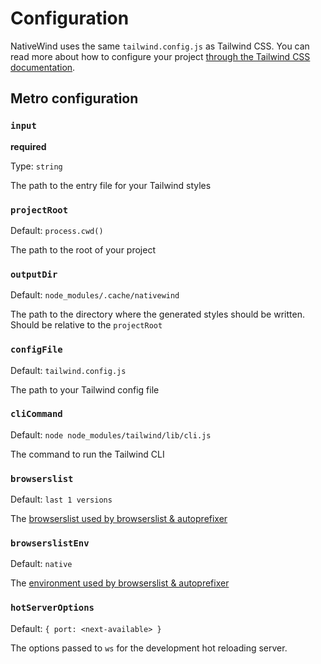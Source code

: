 # Configuration

NativeWind uses the same `tailwind.config.js` as Tailwind CSS. You can read more about how to configure your project [through the Tailwind CSS documentation](https://tailwindcss.com/docs/configuration).

## Metro configuration

### `input`

**required**

Type: `string`

The path to the entry file for your Tailwind styles

### `projectRoot`

Default: `process.cwd()`

The path to the root of your project

### `outputDir`

Default: `node_modules/.cache/nativewind`

The path to the directory where the generated styles should be written. Should be relative to the `projectRoot`

### `configFile`

Default: `tailwind.config.js`

The path to your Tailwind config file

### `cliCommand`

Default: `node node_modules/tailwind/lib/cli.js`

The command to run the Tailwind CLI

### `browserslist`

Default: `last 1 versions`

The [browserslist used by browserslist & autoprefixer](https://github.com/postcss/autoprefixer)

### `browserslistEnv`

Default: `native`

The [environment used by browserslist & autoprefixer](https://github.com/browserslist/browserslist#configuring-for-different-environments)

### `hotServerOptions`

Default: `{ port: <next-available> }`

The options passed to `ws` for the development hot reloading server.
